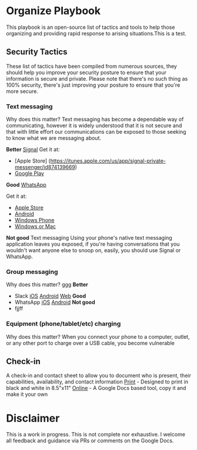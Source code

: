 # Organize Playbook
This playbook is an open-source list of tactics and tools to help those organizing and providing rapid response to arising situations.This is a test.

## Security Tactics
These list of tactics have been compiled from numerous sources, they should help you improve your security posture to ensure that your information is secure and private. Please note that there's no such thing as 100% security, there's just improving your posture to ensure that you're more secure.

### Text messaging
Why does this matter? Text messaging has become a dependable way of communicating, however it is widely understood that it is not secure and that with little effort our communications can be exposed to those seeking to know what we are messaging about.

__Better__
[Signal](https://whispersystems.org/)
Get it at:
- [Apple Store] (https://itunes.apple.com/us/app/signal-private-messenger/id874139669)
- [Google Play](https://play.google.com/store/apps/details?id=org.thoughtcrime.securesms&referrer=utm_source%3DOWS%26utm_medium%3DWeb%26utm_campaign%3DMessaging)

__Good__
[WhatsApp](https://www.whatsapp.com/)

Get it at:
- [Apple Store](http://itunes.apple.com/us/app/whatsapp-messenger/id310633997?mt=8)
- [Android](https://play.google.com/store/apps/details?id=com.whatsapp)
- [Windows Phone](https://www.whatsapp.com/wp/)
- [Windows or Mac](https://www.whatsapp.com/download)

__Not good__
Text messaging
Using your phone's native text messaging application leaves you exposed, if you're having conversations that you wouldn't want anyone else to snoop on, easily, you should use Signal or WhatsApp.

### Group messaging
Why does this matter? ggg
__Better__
- Slack [iOS]() [Android]() [Web]()
__Good__
- WhatsApp [iOS]() [Android]()
__Not good__
- fjjff

### Equipment (phone/tablet/etc) charging
Why does this matter? When you connect your phone to a computer, outlet, or any other port to charge over a USB cable, you become vulnerable

## Check-in
A check-in and contact sheet to allow you to document who is present, their capabilities, availability, and contact information
[Print]() - Designed to print in black and white in 8.5"x11"
[Online]() - A Google Docs based tool, copy it and make it your own

# Disclaimer
This is a work in progress. This is not complete nor exhaustive. I welcome all feedback and guidance via PRs or comments on the Google Docs.
